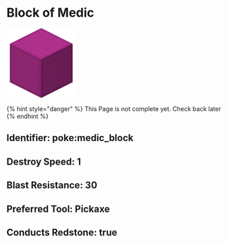 # Block of Medic

![](https://github.com/ItsMePok/PFE/blob/wikiAssets/blockRenders/MedicBlock.png?raw=true)

{% hint style="danger" %}
This Page is not complete yet. Check back later
{% endhint %}



## Identifier: poke:medic\_block

## Destroy Speed: 1

## Blast Resistance: 30

## Preferred Tool: Pickaxe

## Conducts Redstone: true
